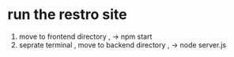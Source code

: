 # run the restro site
1. move to frontend directory , -> npm start
2. seprate terminal , move to backend directory , -> node server.js

   
